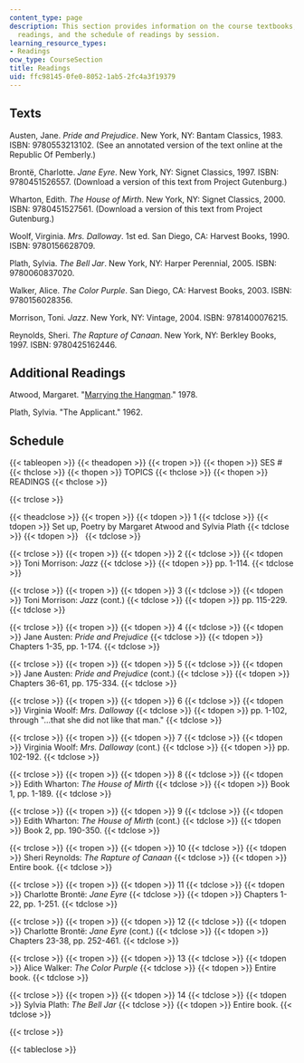 ```yaml
---
content_type: page
description: This section provides information on the course textbooks, additional
  readings, and the schedule of readings by session.
learning_resource_types:
- Readings
ocw_type: CourseSection
title: Readings
uid: ffc98145-0fe0-8052-1ab5-2fc4a3f19379
---
```


Texts
-----

Austen, Jane. _Pride and Prejudice_. New York, NY: Bantam Classics, 1983. ISBN: 9780553213102. (See an annotated version of the text online at the Republic Of Pemberly.)

Brontë, Charlotte. _Jane Eyre_. New York, NY: Signet Classics, 1997. ISBN: 9780451526557. (Download a version of this text from Project Gutenburg.)

Wharton, Edith. _The House of Mirth_. New York, NY: Signet Classics, 2000. ISBN: 9780451527561. (Download a version of this text from Project Gutenburg.)

Woolf, Virginia. _Mrs. Dalloway_. 1st ed. San Diego, CA: Harvest Books, 1990. ISBN: 9780156628709.

Plath, Sylvia. _The Bell Jar_. New York, NY: Harper Perennial, 2005. ISBN: 9780060837020.

Walker, Alice. _The Color Purple_. San Diego, CA: Harvest Books, 2003. ISBN: 9780156028356.

Morrison, Toni. _Jazz_. New York, NY: Vintage, 2004. ISBN: 9781400076215.

Reynolds, Sheri. _The Rapture of Canaan_. New York, NY: Berkley Books, 1997. ISBN: 9780425162446.

Additional Readings
-------------------

Atwood, Margaret. "[Marrying the Hangman](http://www.poetryfoundation.org/archive/poem.html?id=177287)." 1978.

Plath, Sylvia. "The Applicant." 1962.

Schedule
--------

{{< tableopen >}}
{{< theadopen >}}
{{< tropen >}}
{{< thopen >}}
SES #
{{< thclose >}}
{{< thopen >}}
TOPICS
{{< thclose >}}
{{< thopen >}}
READINGS
{{< thclose >}}

{{< trclose >}}

{{< theadclose >}}
{{< tropen >}}
{{< tdopen >}}
1
{{< tdclose >}}
{{< tdopen >}}
Set up, Poetry by Margaret Atwood and Sylvia Plath
{{< tdclose >}}
{{< tdopen >}}
 
{{< tdclose >}}

{{< trclose >}}
{{< tropen >}}
{{< tdopen >}}
2
{{< tdclose >}}
{{< tdopen >}}
Toni Morrison: _Jazz_
{{< tdclose >}}
{{< tdopen >}}
pp. 1-114.
{{< tdclose >}}

{{< trclose >}}
{{< tropen >}}
{{< tdopen >}}
3
{{< tdclose >}}
{{< tdopen >}}
Toni Morrison: _Jazz_ (cont.)
{{< tdclose >}}
{{< tdopen >}}
pp. 115-229.
{{< tdclose >}}

{{< trclose >}}
{{< tropen >}}
{{< tdopen >}}
4
{{< tdclose >}}
{{< tdopen >}}
Jane Austen: _Pride and Prejudice_
{{< tdclose >}}
{{< tdopen >}}
Chapters 1-35, pp. 1-174.
{{< tdclose >}}

{{< trclose >}}
{{< tropen >}}
{{< tdopen >}}
5
{{< tdclose >}}
{{< tdopen >}}
Jane Austen: _Pride and Prejudice_ (cont.)
{{< tdclose >}}
{{< tdopen >}}
Chapters 36-61, pp. 175-334.
{{< tdclose >}}

{{< trclose >}}
{{< tropen >}}
{{< tdopen >}}
6
{{< tdclose >}}
{{< tdopen >}}
Virginia Woolf: _Mrs. Dalloway_
{{< tdclose >}}
{{< tdopen >}}
pp. 1-102, through "...that she did not like that man."
{{< tdclose >}}

{{< trclose >}}
{{< tropen >}}
{{< tdopen >}}
7
{{< tdclose >}}
{{< tdopen >}}
Virginia Woolf: _Mrs. Dalloway_ (cont.)
{{< tdclose >}}
{{< tdopen >}}
pp. 102-192.
{{< tdclose >}}

{{< trclose >}}
{{< tropen >}}
{{< tdopen >}}
8
{{< tdclose >}}
{{< tdopen >}}
Edith Wharton: _The House of Mirth_
{{< tdclose >}}
{{< tdopen >}}
Book 1, pp. 1-189.
{{< tdclose >}}

{{< trclose >}}
{{< tropen >}}
{{< tdopen >}}
9
{{< tdclose >}}
{{< tdopen >}}
Edith Wharton: _The House of Mirth_ (cont.)
{{< tdclose >}}
{{< tdopen >}}
Book 2, pp. 190-350.
{{< tdclose >}}

{{< trclose >}}
{{< tropen >}}
{{< tdopen >}}
10
{{< tdclose >}}
{{< tdopen >}}
Sheri Reynolds: _The Rapture of Canaan_
{{< tdclose >}}
{{< tdopen >}}
Entire book.
{{< tdclose >}}

{{< trclose >}}
{{< tropen >}}
{{< tdopen >}}
11
{{< tdclose >}}
{{< tdopen >}}
Charlotte Brontë: _Jane Eyre_
{{< tdclose >}}
{{< tdopen >}}
Chapters 1-22, pp. 1-251.
{{< tdclose >}}

{{< trclose >}}
{{< tropen >}}
{{< tdopen >}}
12
{{< tdclose >}}
{{< tdopen >}}
Charlotte Brontë: _Jane Eyre_ (cont.)
{{< tdclose >}}
{{< tdopen >}}
Chapters 23-38, pp. 252-461.
{{< tdclose >}}

{{< trclose >}}
{{< tropen >}}
{{< tdopen >}}
13
{{< tdclose >}}
{{< tdopen >}}
Alice Walker: _The Color Purple_
{{< tdclose >}}
{{< tdopen >}}
Entire book.
{{< tdclose >}}

{{< trclose >}}
{{< tropen >}}
{{< tdopen >}}
14
{{< tdclose >}}
{{< tdopen >}}
Sylvia Plath: _The Bell Jar_
{{< tdclose >}}
{{< tdopen >}}
Entire book.
{{< tdclose >}}

{{< trclose >}}

{{< tableclose >}}